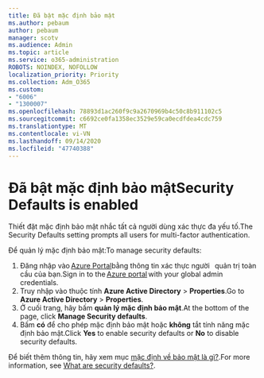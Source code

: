 ```yaml
---
title: Đã bật mặc định bảo mật
ms.author: pebaum
author: pebaum
manager: scotv
ms.audience: Admin
ms.topic: article
ms.service: o365-administration
ROBOTS: NOINDEX, NOFOLLOW
localization_priority: Priority
ms.collection: Adm_O365
ms.custom:
- "6006"
- "1300007"
ms.openlocfilehash: 78893d1ac260f9c9a2670969b4c50c8b911102c5
ms.sourcegitcommit: c6692ce0fa1358ec3529e59ca0ecdfdea4cdc759
ms.translationtype: MT
ms.contentlocale: vi-VN
ms.lasthandoff: 09/14/2020
ms.locfileid: "47740388"
---
```

# <a name="security-defaults-is-enabled"></a><span data-ttu-id="ba3db-102">Đã bật mặc định bảo mật</span><span class="sxs-lookup"><span data-stu-id="ba3db-102">Security Defaults is enabled</span></span>

<span data-ttu-id="ba3db-103">Thiết đặt mặc định bảo mật nhắc tất cả người dùng xác thực đa yếu tố.</span><span class="sxs-lookup"><span data-stu-id="ba3db-103">The Security Defaults setting prompts all users for multi-factor authentication.</span></span>

<span data-ttu-id="ba3db-104">Để quản lý mặc định bảo mật:</span><span class="sxs-lookup"><span data-stu-id="ba3db-104">To manage security defaults:</span></span>

1. <span data-ttu-id="ba3db-105">Đăng nhập vào [Azure Portal](https://ms.portal.azure.com/)bằng thông tin xác thực người   quản trị toàn cầu của bạn.</span><span class="sxs-lookup"><span data-stu-id="ba3db-105">Sign in to the [Azure portal](https://ms.portal.azure.com/) with your global admin credentials.</span></span>
2. <span data-ttu-id="ba3db-106">Truy nhập vào thuộc tính **Azure Active Directory**  >  **Properties**.</span><span class="sxs-lookup"><span data-stu-id="ba3db-106">Go to **Azure Active Directory** > **Properties**.</span></span>
3. <span data-ttu-id="ba3db-107">Ở cuối trang, hãy bấm **quản lý mặc định bảo mật**.</span><span class="sxs-lookup"><span data-stu-id="ba3db-107">At the bottom of the page, click **Manage Security defaults**.</span></span>
4. <span data-ttu-id="ba3db-108">Bấm **có** để cho phép mặc định bảo mật hoặc **không** tắt tính năng mặc định bảo mật.</span><span class="sxs-lookup"><span data-stu-id="ba3db-108">Click **Yes** to enable security defaults or **No** to disable security defaults.</span></span>

<span data-ttu-id="ba3db-109">Để biết thêm thông tin, hãy xem mục [mặc định về bảo mật là gì?](https://docs.microsoft.com/azure/active-directory/fundamentals/concept-fundamentals-security-defaults).</span><span class="sxs-lookup"><span data-stu-id="ba3db-109">For more information, see [What are security defaults?](https://docs.microsoft.com/azure/active-directory/fundamentals/concept-fundamentals-security-defaults).</span></span>